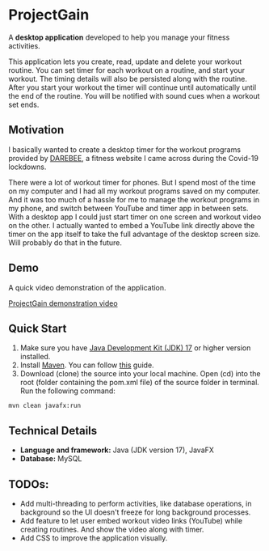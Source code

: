 # ProjectGain

A **desktop application** developed to help you manage your fitness activities.

This application lets you create, read, update and delete your workout routine.
You can set timer for each workout on a routine, and start your workout. 
The timing details will also be persisted along with the routine. After you start your
workout the timer will continue until automatically until the end of the routine. You will 
be notified with sound cues when a workout set ends.

## Motivation

I basically wanted to create a desktop timer for the workout programs provided by 
[DAREBEE](https://www.darebee.com/programs.html), a fitness website I came across 
during the Covid-19 lockdowns. 

There were a lot of workout timer for phones. But I spend most of the time on my computer and I had all my workout programs 
saved on my computer. And it was too much of a hassle for me to manage the workout programs in my phone, and 
switch between YouTube and timer app in between sets. With a desktop app I could just start timer on one screen and workout video on the other. 
I actually wanted to embed a YouTube link directly above the timer on the app itself to take the full advantage of the desktop screen size. 
Will probably do that in the future. 

## Demo

A quick video demonstration of the application.

[ProjectGain demonstration video](https://github.com/Sabin-B-99/ProjectGain/assets/55592534/4c930dc1-7aa1-41af-9755-c2def76271d9)

## Quick Start

1. Make sure you have [Java Development Kit (JDK) 17](https://www.oracle.com/java/technologies/downloads/) or higher version installed.
2. Install [Maven](https://maven.apache.org/index.html). You can follow [this](https://www.baeldung.com/install-maven-on-windows-linux-mac) guide.
3. Download (clone) the source into your local machine. Open (cd) into the root (folder containing the pom.xml file) of the source folder in terminal. Run the following command: 

```
mvn clean javafx:run
```


## Technical Details
* **Language and framework:** Java (JDK version 17), JavaFX
* **Database:** MySQL

## TODOs:
* Add multi-threading to perform activities, like database operations, in background so the UI doesn't freeze for long background processes.
* Add feature to let user embed workout video links (YouTube) while creating routines. And show the video along with timer.
* Add CSS to improve the application visually.

